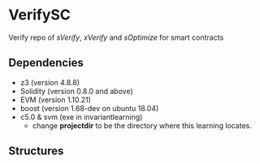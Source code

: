 # VerifySC
Verify repo of *sVerify*, *xVerify* and *sOptimize* for smart contracts


## Dependencies
- z3 (version 4.8.8)
- Solidity (version 0.8.0 and above)
- EVM (version 1.10.21)
- boost (version 1.68-dev on ubuntu 18.04)
- c5.0 & svm (exe in invariantlearning)
  - change **projectdir** to be the directory where this learning locates.


## Structures